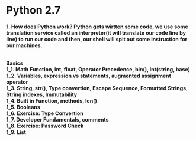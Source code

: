 # Python 2.7

<b>1. How does Python work?<b>
Python gets wirtten some code, we use some translation service called an interpreter(it will translate our code line by line) to run our code and then, our shell will spit out some instruction for our machines.

<br>
<b>Basics<b> <br>
1_1. Math Function, int, float, Operator Precedence, bin(), int(string, base)<br>
1_2. Variables, expression vs statements, augmented assignment operator <br>
1_3. String, str(), Type convertion, Escape Sequence, Formatted Strings, String indexes, Immutability<br>
1_4. Built in Function, methods, len()<br>
1_5. Booleans<br>
1_6. Exercise: Type Convertion<br>
1_7. Developer Fundamentals, comments<br>
1_8. Exercise: Password Check<br>
1_9. List
